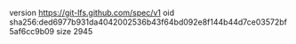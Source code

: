 version https://git-lfs.github.com/spec/v1
oid sha256:ded6977b931da4042002536b43f64bd092e8f144b44d7ce03572bf5af6cc9b09
size 2945
